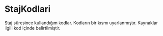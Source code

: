 # StajKodlari
Staj süresince kullandığım kodlar.
Kodların bir kısmı uyarlanmıştır. Kaynaklar ilgili kod içinde belirtilmiştir.
